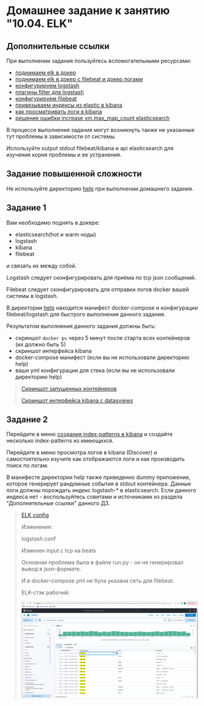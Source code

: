# Домашнее задание к занятию "10.04. ELK"

## Дополнительные ссылки

При выполнении задания пользуйтесь вспомогательными ресурсами:

- [поднимаем elk в докер](https://www.elastic.co/guide/en/elastic-stack-get-started/current/get-started-docker.html)
- [поднимаем elk в докер с filebeat и докер логами](https://www.sarulabs.com/post/5/2019-08-12/sending-docker-logs-to-elasticsearch-and-kibana-with-filebeat.html)
- [конфигурируем logstash](https://www.elastic.co/guide/en/logstash/current/configuration.html)
- [плагины filter для logstash](https://www.elastic.co/guide/en/logstash/current/filter-plugins.html)
- [конфигурируем filebeat](https://www.elastic.co/guide/en/beats/libbeat/5.3/config-file-format.html)
- [привязываем индексы из elastic в kibana](https://www.elastic.co/guide/en/kibana/current/index-patterns.html)
- [как просматривать логи в kibana](https://www.elastic.co/guide/en/kibana/current/discover.html)
- [решение ошибки increase vm.max_map_count elasticsearch](https://stackoverflow.com/questions/42889241/how-to-increase-vm-max-map-count)

В процессе выполнения задания могут возникнуть также не указанные тут проблемы в зависимости от системы.

Используйте output stdout filebeat/kibana и api elasticsearch для изучения корня проблемы и ее устранения.

## Задание повышенной сложности

Не используйте директорию [help](./help) при выполнении домашнего задания.

## Задание 1

Вам необходимо поднять в докере:
- elasticsearch(hot и warm ноды)
- logstash
- kibana
- filebeat

и связать их между собой.

Logstash следует сконфигурировать для приёма по tcp json сообщений.

Filebeat следует сконфигурировать для отправки логов docker вашей системы в logstash.

В директории [help](./help) находится манифест docker-compose и конфигурации filebeat/logstash для быстрого 
выполнения данного задания.

Результатом выполнения данного задания должны быть:
- скриншот `docker ps` через 5 минут после старта всех контейнеров (их должно быть 5)
- скриншот интерфейса kibana
- docker-compose манифест (если вы не использовали директорию help)
- ваши yml конфигурации для стека (если вы не использовали директорию help)

> [Скриншот запущенных контейнеров](src/docker_compose_list.png)
> 
> [Скриншот интерфейса kibana с datasviews](src/fiilebeat_src.png)
> 
> 


## Задание 2

Перейдите в меню [создания index-patterns  в kibana](http://localhost:5601/app/management/kibana/indexPatterns/create)
и создайте несколько index-patterns из имеющихся.

Перейдите в меню просмотра логов в kibana (Discover) и самостоятельно изучите как отображаются логи и как производить 
поиск по логам.

В манифесте директории help также приведенно dummy приложение, которое генерирует рандомные события в stdout контейнера.
Данные логи должны порождать индекс logstash-* в elasticsearch. Если данного индекса нет - воспользуйтесь советами 
и источниками из раздела "Дополнительные ссылки" данного ДЗ.
 
> [ELK config](elk-8.5)
> 
> Изменения: 
> 
> logstash.conf
> 
> Изменен input c tcp на beats
> 
> Основная проблема была в файле run.py - он не генерировал вывод в json-формате. 
> 
> 
> И в docker-compose.yml не була указана сеть для filebeat. 
> 
> ELK-стэк рабочий: 
> 
> ![ELK discovery](src/ELK_discovery.png)
> 
> 
> 
> 
 
 